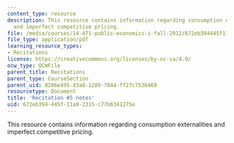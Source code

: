 ```yaml
---
content_type: resource
description: This resource contains information regarding consumption externalities
  and imperfect competitive pricing.
file: /media/courses/14-471-public-economics-i-fall-2012/672eb394445f11a92315c77b6341275e_MIT14_471F12_recnotes5.pdf
file_type: application/pdf
learning_resource_types:
- Recitations
license: https://creativecommons.org/licenses/by-nc-sa/4.0/
ocw_type: OCWFile
parent_title: Recitations
parent_type: CourseSection
parent_uid: 8206e495-d3a8-1289-7844-ff27c7536468
resourcetype: Document
title: 'Recitation #5 notes'
uid: 672eb394-445f-11a9-2315-c77b6341275e
---
```

This resource contains information regarding consumption externalities and imperfect competitive pricing.